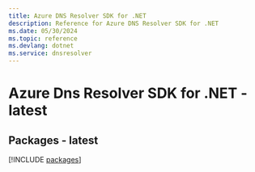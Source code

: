 ```yaml
---
title: Azure DNS Resolver SDK for .NET
description: Reference for Azure DNS Resolver SDK for .NET
ms.date: 05/30/2024
ms.topic: reference
ms.devlang: dotnet
ms.service: dnsresolver
---
```

# Azure Dns Resolver SDK for .NET - latest
## Packages - latest
[!INCLUDE [packages](dns-resolver-index.md)]